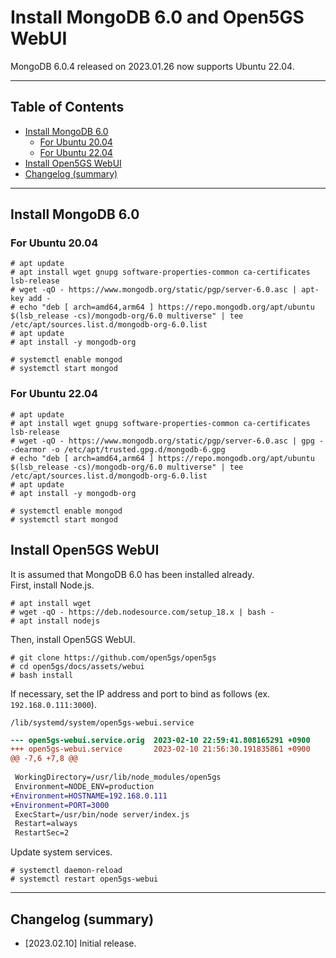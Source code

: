 # Install MongoDB 6.0 and Open5GS WebUI
MongoDB 6.0.4 released on 2023.01.26 now supports Ubuntu 22.04.

---

<h2 id="toc">Table of Contents</h2>

- [Install MongoDB 6.0](#install_mongodb)
  - [For Ubuntu 20.04](#ubuntu2004)
  - [For Ubuntu 22.04](#ubuntu2204)
- [Install Open5GS WebUI](#install_webui)
- [Changelog (summary)](#changelog)

---
<h2 id="install_mongodb">Install MongoDB 6.0</h2>

<h3 id="ubuntu2004">For Ubuntu 20.04</h3>

```
# apt update
# apt install wget gnupg software-properties-common ca-certificates lsb-release
# wget -qO - https://www.mongodb.org/static/pgp/server-6.0.asc | apt-key add -
# echo "deb [ arch=amd64,arm64 ] https://repo.mongodb.org/apt/ubuntu $(lsb_release -cs)/mongodb-org/6.0 multiverse" | tee /etc/apt/sources.list.d/mongodb-org-6.0.list
# apt update
# apt install -y mongodb-org
```
```
# systemctl enable mongod
# systemctl start mongod
```

<h3 id="ubuntu2204">For Ubuntu 22.04</h3>

```
# apt update
# apt install wget gnupg software-properties-common ca-certificates lsb-release
# wget -qO - https://www.mongodb.org/static/pgp/server-6.0.asc | gpg --dearmor -o /etc/apt/trusted.gpg.d/mongodb-6.gpg
# echo "deb [ arch=amd64,arm64 ] https://repo.mongodb.org/apt/ubuntu $(lsb_release -cs)/mongodb-org/6.0 multiverse" | tee /etc/apt/sources.list.d/mongodb-org-6.0.list
# apt update
# apt install -y mongodb-org
```
```
# systemctl enable mongod
# systemctl start mongod
```

<h2 id="install_webui">Install Open5GS WebUI</h2>

It is assumed that MongoDB 6.0 has been installed already.  
First, install Node.js.
```
# apt install wget
# wget -qO - https://deb.nodesource.com/setup_18.x | bash -
# apt install nodejs
```
Then, install Open5GS WebUI.
```
# git clone https://github.com/open5gs/open5gs
# cd open5gs/docs/assets/webui
# bash install
```
If necessary, set the IP address and port to bind as follows (ex. `192.168.0.111:3000`).

`/lib/systemd/system/open5gs-webui.service`
```diff
--- open5gs-webui.service.orig  2023-02-10 22:59:41.808165291 +0900
+++ open5gs-webui.service       2023-02-10 21:56:30.191835861 +0900
@@ -7,6 +7,8 @@
 
 WorkingDirectory=/usr/lib/node_modules/open5gs
 Environment=NODE_ENV=production
+Environment=HOSTNAME=192.168.0.111
+Environment=PORT=3000
 ExecStart=/usr/bin/node server/index.js
 Restart=always
 RestartSec=2
```
Update system services.
```
# systemctl daemon-reload
# systemctl restart open5gs-webui
```
---
<h2 id="changelog">Changelog (summary)</h2>

- [2023.02.10] Initial release.
